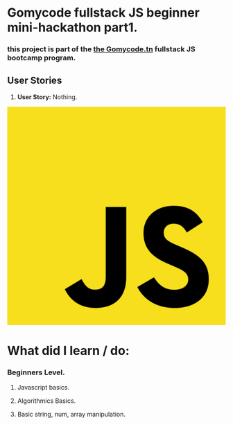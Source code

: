 # Gomycode fullstack JS beginner mini-hackathon part1.

### this project is part of the [the Gomycode.tn](https://gomycode.tn) fullstack JS bootcamp program.

## User Stories

1. <strong>User Story:</strong> Nothing.

<p align="center">
    <img src="js_logo.png" alt="project image" title="project image">
</p>

# What did I learn / do:

### Beginners Level.

1. Javascript basics.

2. Algorithmics Basics.

3. Basic string, num, array manipulation.
